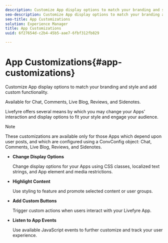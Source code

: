```yaml
---
description: Customize App display options to match your branding and style and add custom functionality.
seo-description: Customize App display options to match your branding and style and add custom functionality.
seo-title: App Customizations
solution: Experience Manager
title: App Customizations
uuid: 6f27654d-c2b4-45b5-aae7-6fbf312fb829

---
```


# App Customizations{#app-customizations}

Customize App display options to match your branding and style and add custom functionality.

Available for Chat, Comments, Live Blog, Reviews, and Sidenotes.

Livefyre offers several means by which you may change your Apps’ interaction and display options to fit your style and engage your audience.

>[!NOTE]
>
>These customizations are available only for those Apps which depend upon user posts, and which are configured using a ConvConfig object: Chat, Comments, Live Blog, Reviews, and Sidenotes.

* **Change Display Options**

  Change display options for your Apps using CSS classes, localized text strings, and App element and media restrictions.

* **Highlight Content**

  Use styling to feature and promote selected content or user groups.

* **Add Custom Buttons**

  Trigger custom actions when users interact with your Livefyre App.

* **Listen to App Events**

  Use available JavaScript events to further customize and track your user experience.

